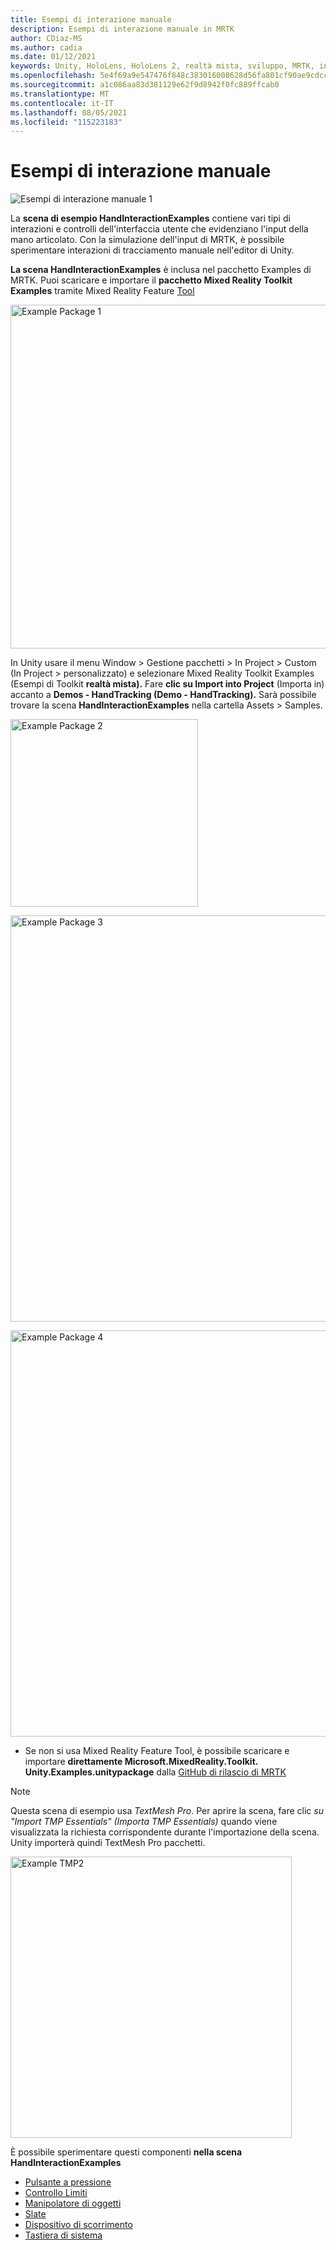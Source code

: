 ```yaml
---
title: Esempi di interazione manuale
description: Esempi di interazione manuale in MRTK
author: CDiaz-MS
ms.author: cadia
ms.date: 01/12/2021
keywords: Unity, HoloLens, HoloLens 2, realtà mista, sviluppo, MRTK, interazioni con la mano, controllo limiti, pulsanti a pressione,
ms.openlocfilehash: 5e4f69a9e547476f848c383016008628d56fa801cf90ae9cdccde9fe791d186f
ms.sourcegitcommit: a1c086aa83d381129e62f9d8942f0fc889ffcab0
ms.translationtype: MT
ms.contentlocale: it-IT
ms.lasthandoff: 08/05/2021
ms.locfileid: "115223183"
---
```

# <a name="hand-interaction-examples"></a>Esempi di interazione manuale

![Esempi di interazione manuale 1](../images/hand-interaction-examples/MRTK_HandInteractionExamples.png)

La **scena di esempio HandInteractionExamples** contiene vari tipi di interazioni e controlli dell'interfaccia utente che evidenziano l'input della mano articolato. Con la simulazione dell'input di MRTK, è possibile sperimentare interazioni di tracciamento manuale nell'editor di Unity. 

**La scena HandInteractionExamples** è inclusa nel pacchetto Examples di MRTK. Puoi scaricare e importare il **pacchetto Mixed Reality Toolkit Examples** tramite Mixed Reality Feature [Tool](/windows/mixed-reality/develop/unity/welcome-to-mr-feature-tool)

<img src="../images/hand-interaction-examples/MRTK_Examples_Package_MRFT.png" width="550" alt="Example Package 1"><br/>

In Unity usare il menu Window > Gestione pacchetti > In Project > Custom (In Project > personalizzato) e selezionare Mixed Reality Toolkit Examples (Esempi di Toolkit **realtà mista).** Fare **clic su Import into Project** (Importa in) accanto a **Demos - HandTracking (Demo - HandTracking).** Sarà possibile trovare la scena **HandInteractionExamples** nella cartella Assets > Samples.

<img src="../images/hand-interaction-examples/MRTK_Examples_Package_2.png" width="300" alt="Example Package 2"><br/>

<img src="../images/hand-interaction-examples/MRTK_Examples_Package_3.png" width="650" alt="Example Package 3"><br/>

<img src="../images/hand-interaction-examples/MRTK_Examples_Package_4.png" width="650" alt="Example Package 4"><br/>

* Se non si usa Mixed Reality Feature Tool, è possibile scaricare e importare **direttamente Microsoft.MixedReality.Toolkit. Unity.Examples.unitypackage** dalla [GitHub di rilascio di MRTK](https://github.com/microsoft/MixedRealityToolkit-Unity/releases)

> [!NOTE]
> Questa scena di esempio usa *TextMesh Pro*. Per aprire la scena, fare clic *su "Import TMP Essentials" (Importa TMP Essentials)* quando viene visualizzata la richiesta corrispondente durante l'importazione della scena. Unity importerà quindi TextMesh Pro pacchetti.

<img src="../images/hand-interaction-examples/MRTK_Examples_TMP2.png" width="450" alt="Example TMP2">



È possibile sperimentare questi componenti **nella scena HandInteractionExamples**

- [Pulsante a pressione](../ux-building-blocks/button.md)
- [Controllo Limiti](../ux-building-blocks/bounds-control.md)
- [Manipolatore di oggetti](../ux-building-blocks/object-manipulator.md)
- [Slate](../ux-building-blocks/slate.md)
- [Dispositivo di scorrimento](../ux-building-blocks/sliders.md)
- [Tastiera di sistema](../ux-building-blocks/system-keyboard.md)
